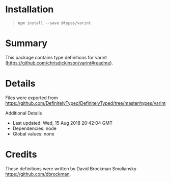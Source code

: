 # Installation
> `npm install --save @types/varint`

# Summary
This package contains type definitions for varint (https://github.com/chrisdickinson/varint#readme).

# Details
Files were exported from https://github.com/DefinitelyTyped/DefinitelyTyped/tree/master/types/varint

Additional Details
 * Last updated: Wed, 15 Aug 2018 20:42:04 GMT
 * Dependencies: node
 * Global values: none

# Credits
These definitions were written by David Brockman Smoliansky <https://github.com/dbrockman>.
